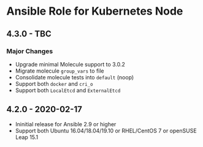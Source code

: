 # Ansible Role for Kubernetes Node

## 4.3.0 - TBC

### Major Changes

  - Upgrade minimal Molecule support to 3.0.2
  - Migrate molecule `group_vars` to file
  - Consolidate molecule tests into `default` (noop)
  - Support both `docker` and `cri_o`
  - Support both `LocalEtcd` and `ExternalEtcd`

## 4.2.0 - 2020-02-17

  - Ininitial release for Ansible 2.9 or higher
  - Support both Ubuntu 16.04/18.04/19.10 or RHEL/CentOS 7 or openSUSE Leap 15.1
